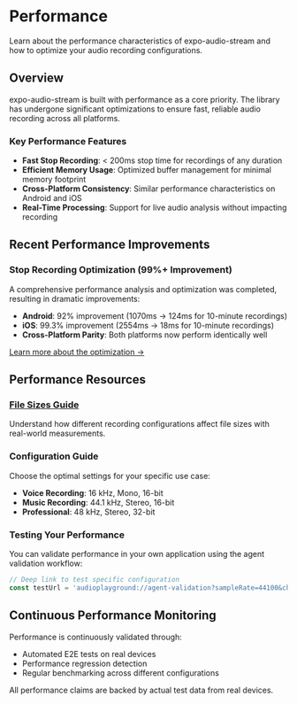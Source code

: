 # Performance

Learn about the performance characteristics of expo-audio-stream and how to optimize your audio recording configurations.

## Overview

expo-audio-stream is built with performance as a core priority. The library has undergone significant optimizations to ensure fast, reliable audio recording across all platforms.

### Key Performance Features

- **Fast Stop Recording**: < 200ms stop time for recordings of any duration
- **Efficient Memory Usage**: Optimized buffer management for minimal memory footprint
- **Cross-Platform Consistency**: Similar performance characteristics on Android and iOS
- **Real-Time Processing**: Support for live audio analysis without impacting recording

## Recent Performance Improvements

### Stop Recording Optimization (99%+ Improvement)

A comprehensive performance analysis and optimization was completed, resulting in dramatic improvements:

- **Android**: 92% improvement (1070ms → 124ms for 10-minute recordings)
- **iOS**: 99.3% improvement (2554ms → 18ms for 10-minute recordings)
- **Cross-Platform Parity**: Both platforms now perform identically well

[Learn more about the optimization →](https://github.com/deeeed/expo-audio-stream/blob/main/packages/expo-audio-studio/docs/STOP_RECORDING_PERFORMANCE_ANALYSIS.md)

## Performance Resources

### [File Sizes Guide](./file-sizes)
Understand how different recording configurations affect file sizes with real-world measurements.

### Configuration Guide
Choose the optimal settings for your specific use case:

- **Voice Recording**: 16 kHz, Mono, 16-bit
- **Music Recording**: 44.1 kHz, Stereo, 16-bit
- **Professional**: 48 kHz, Stereo, 32-bit

### Testing Your Performance

You can validate performance in your own application using the agent validation workflow:

```typescript
// Deep link to test specific configuration
const testUrl = 'audioplayground://agent-validation?sampleRate=44100&channels=2&encoding=pcm_16bit';
```

## Continuous Performance Monitoring

Performance is continuously validated through:

- Automated E2E tests on real devices
- Performance regression detection
- Regular benchmarking across different configurations

All performance claims are backed by actual test data from real devices.